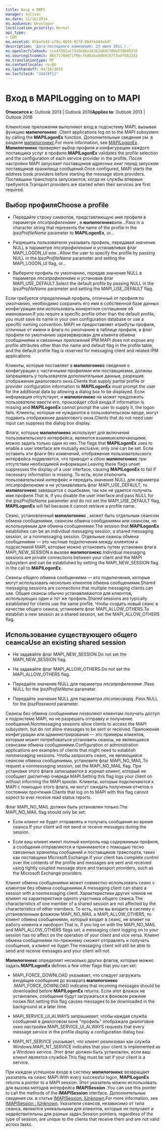 ```yaml
---
title: Вход в MAPI
manager: soliver
ms.date: 11/16/2014
ms.audience: Developer
localization_priority: Normal
api_type:
- COM
ms.assetid: 05bafe43-a78a-4659-92f0-0b4fe444c64f
description: 'Дата последнего изменения: 23 июля 2011 г.'
ms.openlocfilehash: cce43301ac73a5646e263b2ab92700e57804637d
ms.sourcegitcommit: 8657170d071f9bcf680aba50b9c07f2a4fb82283
ms.translationtype: MT
ms.contentlocale: ru-RU
ms.lasthandoff: 04/28/2019
ms.locfileid: "33419711"
---
```

# <a name="logging-on-to-mapi"></a><span data-ttu-id="359c5-103">Вход в MAPI</span><span class="sxs-lookup"><span data-stu-id="359c5-103">Logging on to MAPI</span></span>
 
<span data-ttu-id="359c5-104">**Относится к**: Outlook 2013 | Outlook 2016</span><span class="sxs-lookup"><span data-stu-id="359c5-104">**Applies to**: Outlook 2013 | Outlook 2016</span></span> 
  
<span data-ttu-id="359c5-105">Клиентские приложения выполняют вход в подсистему MAPI, вызывая функцию **мапилогонекс** .</span><span class="sxs-lookup"><span data-stu-id="359c5-105">Client applications log on to the MAPI subsystem by calling the **MAPILogonEx** function.</span></span> <span data-ttu-id="359c5-106">Дополнительные сведения см. в разделе [мапилогонекс](mapilogonex.md).</span><span class="sxs-lookup"><span data-stu-id="359c5-106">For more information, see [MAPILogonEx](mapilogonex.md).</span></span> <span data-ttu-id="359c5-107">**Мапилогонекс** проверяет выбор профиля и конфигурацию каждого поставщика услуг в профиле.</span><span class="sxs-lookup"><span data-stu-id="359c5-107">**MAPILogonEx** validates the profile selection and the configuration of each service provider in the profile.</span></span> <span data-ttu-id="359c5-108">После настройки MAPI запускает поставщиков адресных книг перед запуском поставщиков хранилища сообщений.</span><span class="sxs-lookup"><span data-stu-id="359c5-108">Once configured, MAPI starts the address book providers before starting the message store providers.</span></span> <span data-ttu-id="359c5-109">Поставщики транспорта запускаются, когда их службы впервые требуются.</span><span class="sxs-lookup"><span data-stu-id="359c5-109">Transport providers are started when their services are first required.</span></span> 
  
## <a name="choose-a-profile"></a><span data-ttu-id="359c5-110">Выбор профиля</span><span class="sxs-lookup"><span data-stu-id="359c5-110">Choose a profile</span></span>
  
- <span data-ttu-id="359c5-111">Передайте строку символов, представляющую имя профиля в параметре _лпсзпрофиленаме_ , в **мапилогонекс**или...</span><span class="sxs-lookup"><span data-stu-id="359c5-111">Pass in a character string that represents the name of the profile in the  _lpszProfileName_ parameter to **MAPILogonEx**, or...</span></span>
    
- <span data-ttu-id="359c5-112">Разрешить пользователю указывать профиль, передавая значение NULL в параметре _лпсзпрофиленаме_ и устанавливая флаг MAPI_LOGON_UI или...</span><span class="sxs-lookup"><span data-stu-id="359c5-112">Allow the user to specify the profile by passing NULL in the  _lpszProfileName_ parameter and setting the MAPI_LOGON_UI flag, or...</span></span> 

- <span data-ttu-id="359c5-113">Выберите профиль по умолчанию, передав значение NULL в параметре _лпсзпрофиленаме_ и установив флаг MAPI_USE_DEFAULT.</span><span class="sxs-lookup"><span data-stu-id="359c5-113">Select the default profile by passing NULL in the  _lpszProfileName_ parameter and setting the MAPI_USE_DEFAULT flag.</span></span> 
    
<span data-ttu-id="359c5-114">Если требуется определенный профиль, отличный от профиля по умолчанию, необходимо сохранить его имя в собственной базе данных конфигурации или использовать конкретное соглашение об именовании.</span><span class="sxs-lookup"><span data-stu-id="359c5-114">If you require a specific profile other than the default profile, you must save its name in your own configuration database or use a specific naming convention.</span></span> <span data-ttu-id="359c5-115">MAPI не предоставляет атрибуты профиля, отличные от имени и флага по умолчанию в таблице профиля, а флаг профиля по умолчанию зарезервирован для клиента обмена сообщениями и связанных приложений IPM.</span><span class="sxs-lookup"><span data-stu-id="359c5-115">MAPI does not expose any profile attributes other than the name and default flag in the profile table, and the default profile flag is reserved for messaging client and related IPM applications.</span></span>
  
<span data-ttu-id="359c5-116">Клиенты, которые поставляет в **мапилогонекс** сведения о конфигурации с частичными профилями или поставщиками, должны запрашивать у пользователя дополнительные данные, разрешив отображение диалогового окна.</span><span class="sxs-lookup"><span data-stu-id="359c5-116">Clients that supply partial profile or provider configuration information to **MAPILogonEx** must prompt the user for the additional data by allowing a dialog box to be displayed.</span></span> <span data-ttu-id="359c5-117">Если информация отсутствует, и **мапилогонекс** не может предложить пользователю ввести его, произойдет сбой входа.</span><span class="sxs-lookup"><span data-stu-id="359c5-117">If information is missing and **MAPILogonEx** cannot prompt the user to supply it, the logon fails.</span></span> <span data-ttu-id="359c5-118">Клиенты, которые не нуждаются в пользовательском вводе, могут подавить отображение диалогового окна.</span><span class="sxs-lookup"><span data-stu-id="359c5-118">Clients that do not need user input can suppress the dialog box display.</span></span> 
  
<span data-ttu-id="359c5-119">Флаги, которые **мапилогонекс** использует для включения пользовательского интерфейса, являются взаимоисключающими; можно задать только один из них.</span><span class="sxs-lookup"><span data-stu-id="359c5-119">The flags that **MAPILogonEx** uses to enable a user interface are mutually exclusive; only one can be set.</span></span> <span data-ttu-id="359c5-120">Если оставить эти флаги без изменений, отображение пользовательского интерфейса подавляется, что приводит к сбою **мапилогонекс** при отсутствии необходимой информации.</span><span class="sxs-lookup"><span data-stu-id="359c5-120">Leaving these flags unset suppresses the display of a user interface, causing **MAPILogonEx** to fail if necessary information is missing.</span></span> <span data-ttu-id="359c5-121">То есть, если отключить пользовательский интерфейс и передать значение NULL для параметра _лпсзпрофиленаме_ и не устанавливать флаг MAPI_USE_DEFAULT, то **мапилогонекс** завершится с ошибками, так как не удается получить имя профиля.</span><span class="sxs-lookup"><span data-stu-id="359c5-121">That is, if you disable the user interface and pass NULL for the  _lpszProfileName_ parameter and do not set the MAPI_USE_DEFAULT flag, **MAPILogonEx** will fail because it cannot retrieve a profile name.</span></span> 
  
<span data-ttu-id="359c5-122">Сеанс, установленный **мапилогонекс** , может быть отдельным сеансом обмена сообщениями, сеансом обмена сообщениями или сеансом, не используемым для обмена сообщениями.</span><span class="sxs-lookup"><span data-stu-id="359c5-122">The session that **MAPILogonEx** establishes can be an individual messaging session, a shared messaging session, or a nonmessaging session.</span></span> <span data-ttu-id="359c5-123">Отдельные сеансы обмена сообщениями — это частные подключения между клиентом и подсистемой MAPI, которые можно установить путем установки флага MAPI_NEW_SESSION в вызове **мапилогонекс**.</span><span class="sxs-lookup"><span data-stu-id="359c5-123">Individual messaging sessions are private connections between your client and the MAPI subsystem and can be established by setting the MAPI_NEW_SESSION flag in the call to **MAPILogonEx**.</span></span>
  
<span data-ttu-id="359c5-124">Сеансы общего обмена сообщениями — это подключения, которые могут использовать несколько клиентов обмена сообщениями.</span><span class="sxs-lookup"><span data-stu-id="359c5-124">Shared messaging sessions are connections that multiple messaging clients can use.</span></span> <span data-ttu-id="359c5-125">Общие сеансы обычно устанавливаются для клиентов, использующих один и тот же профиль.</span><span class="sxs-lookup"><span data-stu-id="359c5-125">Shared sessions are typically established for clients use the same profile.</span></span> <span data-ttu-id="359c5-126">Чтобы создать новый сеанс в качестве общего сеанса, установите флаг MAPI_ALLOW_OTHERS.</span><span class="sxs-lookup"><span data-stu-id="359c5-126">To establish a new session as a shared session, set the MAPI_ALLOW_OTHERS flag.</span></span> 
  
## <a name="use-an-existing-shared-session"></a><span data-ttu-id="359c5-127">Использование существующего общего сеанса</span><span class="sxs-lookup"><span data-stu-id="359c5-127">Use an existing shared session</span></span>
  
- <span data-ttu-id="359c5-128">Не задавайте флаг MAPI_NEW_SESSION.</span><span class="sxs-lookup"><span data-stu-id="359c5-128">Do not set the MAPI_NEW_SESSION flag.</span></span>
    
- <span data-ttu-id="359c5-129">Не задавайте флаг MAPI_ALLOW_OTHERS.</span><span class="sxs-lookup"><span data-stu-id="359c5-129">Do not set the MAPI_ALLOW_OTHERS flag.</span></span>
    
- <span data-ttu-id="359c5-130">Передайте значение NULL для параметра _лпсзпрофиленаме_ .</span><span class="sxs-lookup"><span data-stu-id="359c5-130">Pass NULL for the  _lpszProfileName_ parameter.</span></span> 
    
- <span data-ttu-id="359c5-131">Передайте значение NULL для параметра _лпсзпассворд_ .</span><span class="sxs-lookup"><span data-stu-id="359c5-131">Pass NULL for the  _lpszPassword_ parameter.</span></span> 
    
<span data-ttu-id="359c5-132">Сеансы без обмена сообщениями позволяют клиентам получать доступ к подсистеме MAPI, но не разрешать отправку и получение сообщений.</span><span class="sxs-lookup"><span data-stu-id="359c5-132">Nonmessaging sessions allow clients to access the MAPI subsystem, but do not allow messages to be sent or received.</span></span> <span data-ttu-id="359c5-133">Приложения конфигурации или администрирования — это примеры клиентов, которым может потребоваться установить сеансы, не являющиеся сеансами обмена сообщениями.</span><span class="sxs-lookup"><span data-stu-id="359c5-133">Configuration or administration applications are examples of clients that might need to establish nonmessaging sessions.</span></span> <span data-ttu-id="359c5-134">Чтобы запросить сеанс, не являющийся сеансом обмена сообщениями, установите флаг MAPI_NO_MAIL.</span><span class="sxs-lookup"><span data-stu-id="359c5-134">To request a nonmessaging session, set the MAPI_NO_MAIL flag.</span></span> <span data-ttu-id="359c5-135">При установке этого флага записывается в журнал клиент, который не сообщает диспетчер очереди MAPI.</span><span class="sxs-lookup"><span data-stu-id="359c5-135">Setting this flag logs your client on without informing the MAPI spooler.</span></span> <span data-ttu-id="359c5-136">Клиенты, которые подключаются к MAPI с помощью этого флага, не могут ожидать получения отчетов о состоянии прочтения.</span><span class="sxs-lookup"><span data-stu-id="359c5-136">Clients that log on to MAPI with this flag cannot expect to ever receive read status reports.</span></span>
  
<span data-ttu-id="359c5-137">Флаг MAPI_NO_MAIL должен быть установлен только:</span><span class="sxs-lookup"><span data-stu-id="359c5-137">The MAPI_NO_MAIL flag should only be set:</span></span>
  
- <span data-ttu-id="359c5-138">Если клиент не будет отправлять и получать сообщения во время сеанса.</span><span class="sxs-lookup"><span data-stu-id="359c5-138">If your client will not send or receive messages during the session.</span></span>
    
- <span data-ttu-id="359c5-139">Если ваш клиент имеет полный контроль над содержимым профиля, а сообщения отправляются и принимаются с помощью тесно связанных хранилищ сообщений и поставщиков транспорта, таких как поставщики Microsoft Exchange.</span><span class="sxs-lookup"><span data-stu-id="359c5-139">If your client has complete control over the contents of the profile and messages are sent and received using tightly coupled message store and transport providers, such as the Microsoft Exchange providers.</span></span>
    
<span data-ttu-id="359c5-140">Клиент обмена сообщениями может совместно использовать сеанс с клиентом без обмена сообщениями.</span><span class="sxs-lookup"><span data-stu-id="359c5-140">A messaging client can share a session with a nonmessaging client.</span></span> <span data-ttu-id="359c5-141">Характеристики других членов не влияют на характеристики одного участника общего сеанса.</span><span class="sxs-lookup"><span data-stu-id="359c5-141">The characteristics of one member of a shared session are not affected by the characteristics of other members.</span></span> <span data-ttu-id="359c5-142">То есть, если вы входите в систему с установленным флажком MAPI_NO_MAIL и MAPI_ALLOW_OTHERS, то клиент обмена сообщениями, который входит в сеанс, не влияет на работу клиента и наоборот.</span><span class="sxs-lookup"><span data-stu-id="359c5-142">That is, if you log on with the MAPI_NO_MAIL and MAPI_ALLOW_OTHERS flags set, a messaging client logging on to your session has no affect on the operation of your client and vice versa.</span></span> <span data-ttu-id="359c5-143">Клиент обмена сообщениями по-прежнему сможет отправлять и получать сообщения, а клиент не будет.</span><span class="sxs-lookup"><span data-stu-id="359c5-143">The messaging client will still be able to send and receive messages and your client will not.</span></span>
  
<span data-ttu-id="359c5-144">**Мапилогонекс** определяет несколько других флагов, которые можно задать:</span><span class="sxs-lookup"><span data-stu-id="359c5-144">**MAPILogonEx** defines a few other flags that you can set:</span></span> 
  
- <span data-ttu-id="359c5-145">MAPI_FORCE_DOWNLOAD указывает, что следует загружать входящие сообщения до возврата **мапилогонекс** .</span><span class="sxs-lookup"><span data-stu-id="359c5-145">MAPI_FORCE_DOWNLOAD indicates that incoming messages should be downloaded before **MAPILogonEx** returns.</span></span> <span data-ttu-id="359c5-146">Если этот флажок не установлен, сообщения будут загружаться в фоновом режиме позже.</span><span class="sxs-lookup"><span data-stu-id="359c5-146">Not setting this flag causes messages to be downloaded in the background at a later time.</span></span> 
    
- <span data-ttu-id="359c5-147">MAPI_SERVICE_UI_ALWAYS запрашивает, чтобы каждая служба сообщений в диалоговом окне "профиль" отображала диалоговое окно настройки.</span><span class="sxs-lookup"><span data-stu-id="359c5-147">MAPI_SERVICE_UI_ALWAYS requests that every message service in the profile display a configuration dialog box.</span></span>
    
- <span data-ttu-id="359c5-148">MAPI_NT_SERVICE указывает, что клиент реализован как служба Windows.</span><span class="sxs-lookup"><span data-stu-id="359c5-148">MAPI_NT_SERVICE indicates that your client is implemented as a Windows service.</span></span> <span data-ttu-id="359c5-149">Этот флаг должен быть установлен, если ваш клиент является службой.</span><span class="sxs-lookup"><span data-stu-id="359c5-149">This flag must be set if your client is a service.</span></span>
    
<span data-ttu-id="359c5-150">При каждом успешном входе в систему **мапилогонекс** возвращает указатель на сеанс MAPI.</span><span class="sxs-lookup"><span data-stu-id="359c5-150">With every successful logon, **MAPILogonEx** returns a pointer to a MAPI session.</span></span> <span data-ttu-id="359c5-151">Этот указатель можно использовать для вызова методов интерфейса **IMAPISession** .</span><span class="sxs-lookup"><span data-stu-id="359c5-151">You can use this pointer to call the methods of the **IMAPISession** interface.</span></span> <span data-ttu-id="359c5-152">Дополнительные сведения см. в статье [IMAPISession: IUnknown](imapisessioniunknown.md).</span><span class="sxs-lookup"><span data-stu-id="359c5-152">For more information, see [IMAPISession : IUnknown](imapisessioniunknown.md).</span></span> <span data-ttu-id="359c5-153">Указатели сеансов, независимо от типа сеанса, являются уникальными для клиентов, которые их получают и недействительны для разных задач.</span><span class="sxs-lookup"><span data-stu-id="359c5-153">Session pointers, regardless of the type of session, are unique to the clients that receive them and are not valid across tasks.</span></span>
  

